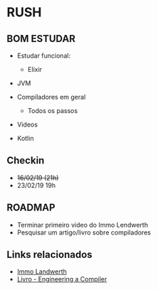 # RUSH

## BOM ESTUDAR

* Estudar funcional:
    * Elixir
* JVM
* Compiladores em geral
    * Todos os passos
* Videos
    
* Kotlin

## Checkin

* ~~16/02/19 (21h)~~
* 23/02/19 19h


## ROADMAP

* Terminar primeiro video do Immo Lendwerth
* Pesquisar um artigo/livro sobre compiladores

## Links relacionados

* [Immo Landwerth](https://www.youtube.com/playlist?list=PLRAdsfhKI4OWNOSfS7EUu5GRAVmze1t2y)
* [Livro - Engineering a Compiler](https://www.amazon.com/Engineering-Compiler-Keith-Cooper-ebook-dp-B00J5AS70G/dp/B00J5AS70G/ref=mt_kindle?_encoding=UTF8&me=&qid=)
